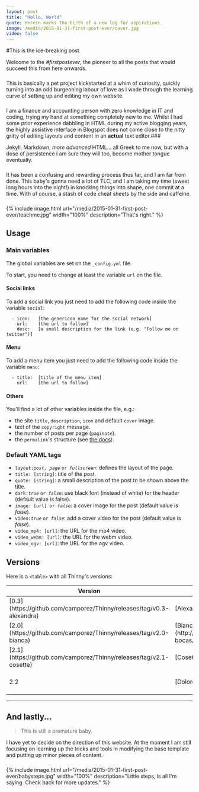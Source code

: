```yaml
---
layout: post
title: "Hello, World"
quote: Herein marks the birth of a new log for aspirations.
image: /media/2015-01-31-first-post-ever/cover.jpg
video: false
---
```


#This is the ice-breaking post


Welcome to the <em>#firstpostever</em>, the pioneer to all the posts that would succeed this from here onwards. 
###

This is basically a pet project kickstarted at a whim of curiosity, quickly turning into an odd burgeoning labour of love as I wade through the learning curve of setting up and editing my own website.
###

I am a finance and accounting person with zero knowledge in IT and coding, trying my hand at something completely new to me. Whilst I had some prior experience dabbling in HTML during my active blogging years, the highly assistive interface in Blogspot does not come close to the nitty gritty of editing layouts and content in an **actual** text editor.###

Jekyll, Markdown, _more advanced_ HTML... all Greek to me now, but with a dose of persistence I am sure they will too, become mother tongue  eventually.
###

It has been a confusing and rewarding process thus far, and I am far from done. This baby's gonna need a lot of TLC, and I am taking my time (sweet long hours into the night!) in knocking things into shape, one commit at a time. With of course, a stash of code cheat sheets by the side and caffeine.
###

{% include image.html url="/media/2015-01-31-first-post-ever/teachme.jpg" width="100%" description="That's right." %}


## Usage

### Main variables

The global variables are set on the `_config.yml` file.

To start, you need to change at least the variable `url` on the file.

#### Social links

To add a social link you just need to add the following code inside the variable `social`:

```
  - icon:	[the genericon name for the social network]
    url:	[the url to follow]
    desc:	[a small description for the link (e.g. "Follow me on twitter")]
```

#### Menu

To add a menu item you just need to add the following code inside the variable `menu`:

```
  - title:	[title of the menu item]
    url:	[the url to follow]
```

#### Others

You'll find a lot of other variables inside the file, e.g.:

- the site `title`, `description`, `icon` and default `cover` image.
- text of the `copyright` message.
- the number of posts per page (`paginate`).
- the `permalink`'s structure (see [the docs](http://jekyllrb.com/docs/pagination/)).


### Default YAML tags

- `layout:`<i>`post, page`</i> `or `<i>`fullscreen`</i>: defines the layout of the page.
- `title: [string]`: title of the post.
- `quote: [string]`: a small description of the post to be shown above the title.
- `dark:`<i>`true`</i> `or `<i>`false`</i>: use black font (instead of white) for the header (default value is false).
- `image: [url] or `<i>`false`</i>: a cover image for the post (default value is _false_).
- `video:`<i>`true`</i> `or `<i>`false`</i>: add a cover video for the post (default value is _false_).
- `video_mp4: [url]`: the URL for the mp4 video.
- `video_webm: [url]`: the URL for the webm video.
- `video_ogv: [url]`: the URL for the ogv video.

## Versions

Here is a `<table>` with all Thinny's versions:
<table>
  <thead>
    <tr>
      <th>Version</th>
      <th>Codename</th>
      <th>Platform</th>
      <th>Release date</th>
    </tr>
  </thead>
  <tbody>
    <tr>
      <td>[0.3](https://github.com/camporez/Thinny/releases/tag/v0.3-alexandra)</td>
      <td>[Alexandra](http://nikita2010.wikia.com/wiki/Alexandra_Udinov)</td>
      <td>Ghost 0.3.x</td>
      <td>November 2013</td>
    </tr>
    <tr>
      <td>[2.0](https://github.com/camporez/Thinny/releases/tag/v2.0-bianca)</td>
      <td>[Bianca](http://memoriaglobo.globo.com/programas/entretenimento/novelas/caras-bocas/caras-bocas-bianca-isabelle-drummond.htm)</td>
      <td>Jekyll</td>
      <td>January 2014</td>
    </tr>
    <tr>
      <td>[2.1](https://github.com/camporez/Thinny/releases/tag/v2.1-cosette)</td>
      <td>[Cosette](http://lesmiserables.wikia.com/wiki/Cosette)</td>
      <td>Jekyll</td>
      <td>March 2014</td>
    </tr>
    <tr>
      <td>2.2</td>
      <td>[Dolores](http://en.wikipedia.org/wiki/Dolores_Haze)</td>
      <td>Jekyll</td>
      <td><i>Soon (see the [issues list](https://github.com/camporez/camporez.github.io/issues?milestone=3))</i></td>
    </tr>
  </tbody>
</table>

-----

## And lastly...

> This is still a premature baby.

I have yet to decide on the direction of this website. 
At the moment I am still focusing on learning up the tricks and tools in modifying the base template and putting up minor pieces of content.

###
{% include image.html url="/media/2015-01-31-first-post-ever/babysteps.jpg" width="100%" description="Little steps, is all I'm saying. Check back for more updates." %}



